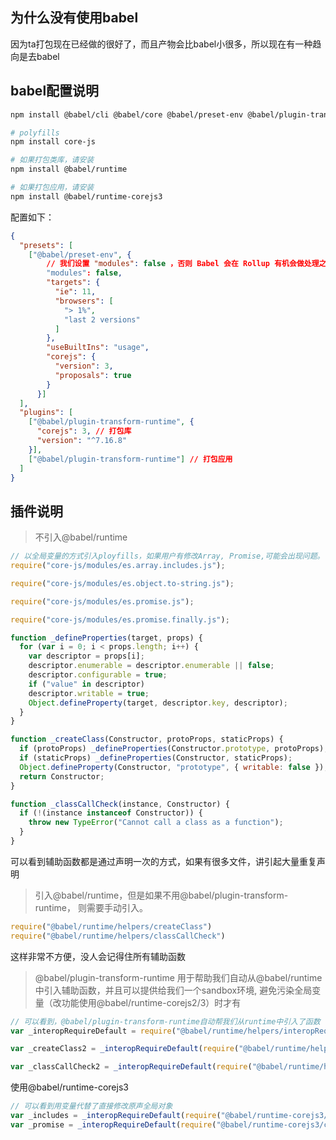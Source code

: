 ## 为什么没有使用babel
因为ta打包现在已经做的很好了，而且产物会比babel小很多，所以现在有一种趋向是去babel

## babel配置说明
```sh
npm install @babel/cli @babel/core @babel/preset-env @babel/plugin-transform-runtime -D

# polyfills
npm install core-js

# 如果打包类库，请安装
npm install @babel/runtime

# 如果打包应用，请安装
npm install @babel/runtime-corejs3
```

配置如下： 
```json
{
  "presets": [
    ["@babel/preset-env", {
        // 我们设置 "modules": false ，否则 Babel 会在 Rollup 有机会做处理之前，将我们的模块转成 CommonJS ，导致 Rollup 的一些处理失败。
        "modules": false,
        "targets": {
          "ie": 11,
          "browsers": [
            "> 1%",
            "last 2 versions"
          ]
        },
        "useBuiltIns": "usage",
        "corejs": {
          "version": 3,
          "proposals": true
        }
      }]
  ],
  "plugins": [
    ["@babel/plugin-transform-runtime", {
      "corejs": 3, // 打包库
      "version": "^7.16.8"
    }],
    ["@babel/plugin-transform-runtime"] // 打包应用
  ]
}
```

## 插件说明

> 不引入@babel/runtime
```js
// 以全局变量的方式引入ployfills，如果用户有修改Array, Promise,可能会出现问题。
require("core-js/modules/es.array.includes.js");

require("core-js/modules/es.object.to-string.js");

require("core-js/modules/es.promise.js");

require("core-js/modules/es.promise.finally.js");

function _defineProperties(target, props) { 
  for (var i = 0; i < props.length; i++) { 
    var descriptor = props[i]; 
    descriptor.enumerable = descriptor.enumerable || false; 
    descriptor.configurable = true; 
    if ("value" in descriptor) 
    descriptor.writable = true; 
    Object.defineProperty(target, descriptor.key, descriptor); 
  } 
}

function _createClass(Constructor, protoProps, staticProps) { 
  if (protoProps) _defineProperties(Constructor.prototype, protoProps); 
  if (staticProps) _defineProperties(Constructor, staticProps); 
  Object.defineProperty(Constructor, "prototype", { writable: false }); 
  return Constructor; 
}

function _classCallCheck(instance, Constructor) { 
  if (!(instance instanceof Constructor)) { 
    throw new TypeError("Cannot call a class as a function"); 
  }
}
```
可以看到辅助函数都是通过声明一次的方式，如果有很多文件，讲引起大量重复声明

> 引入@babel/runtime，但是如果不用@babel/plugin-transform-runtime， 则需要手动引入。
```js
require("@babel/runtime/helpers/createClass")
require("@babel/runtime/helpers/classCallCheck")
```
这样非常不方便，没人会记得住所有辅助函数

> @babel/plugin-transform-runtime 用于帮助我们自动从@babel/runtime中引入辅助函数，并且可以提供给我们一个sandbox环境, 避免污染全局变量（改功能使用@babel/runtime-corejs2/3）时才有
```js
// 可以看到，@babel/plugin-transform-runtime自动帮我们从runtime中引入了函数
var _interopRequireDefault = require("@babel/runtime/helpers/interopRequireDefault");

var _createClass2 = _interopRequireDefault(require("@babel/runtime/helpers/createClass"));

var _classCallCheck2 = _interopRequireDefault(require("@babel/runtime/helpers/classCallCheck"));
```

使用@babel/runtime-corejs3

```js
// 可以看到用变量代替了直接修改原声全局对象
var _includes = _interopRequireDefault(require("@babel/runtime-corejs3/core-js-stable/instance/includes"));
var _promise = _interopRequireDefault(require("@babel/runtime-corejs3/core-js-stable/promise"));
```

